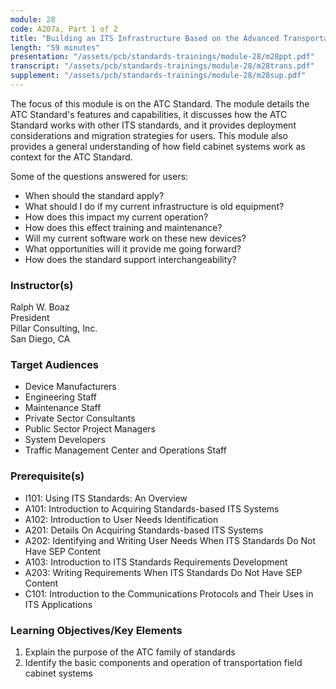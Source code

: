 ```yaml
---
module: 28
code: A207a, Part 1 of 2
title: "Building an ITS Infrastructure Based on the Advanced Transportation Controller (ATC) 5201 Standard - Part 1 of 2 (Updated 2021)"
length: "59 minutes"
presentation: "/assets/pcb/standards-trainings/module-28/m28ppt.pdf"
transcript: "/assets/pcb/standards-trainings/module-28/m28trans.pdf"
supplement: "/assets/pcb/standards-trainings/module-28/m28sup.pdf"
---
```

The focus of this module is on the ATC Standard. The module details the ATC Standard's features and capabilities, it discusses how the ATC Standard works with other ITS standards, and it provides deployment considerations and migration strategies for users. This module also provides a general understanding of how field cabinet systems work as context for the ATC Standard.

Some of the questions answered for users:
* When should the standard apply?
* What should I do if my current infrastructure is old equipment?
* How does this impact my current operation?
* How does this effect training and maintenance?
* Will my current software work on these new devices?
* What opportunities will it provide me going forward?
* How does the standard support interchangeability?

### Instructor(s)
Ralph W. Boaz  
President  
Pillar Consulting, Inc.  
San Diego, CA

### Target Audiences
* Device Manufacturers
* Engineering Staff
* Maintenance Staff
* Private Sector Consultants
* Public Sector Project Managers
* System Developers
* Traffic Management Center and Operations Staff

### Prerequisite(s)
* I101: Using ITS Standards: An Overview
* A101: Introduction to Acquiring Standards-based ITS Systems
* A102: Introduction to User Needs Identification
* A201: Details On Acquiring Standards-based ITS Systems
* A202: Identifying and Writing User Needs When ITS Standards Do Not Have SEP Content
* A103: Introduction to ITS Standards Requirements Development
* A203: Writing Requirements When ITS Standards Do Not Have SEP Content
* C101: Introduction to the Communications Protocols and Their Uses in ITS Applications

### Learning Objectives/Key Elements
1. Explain the purpose of the ATC family of standards
2. Identify the basic components and operation of transportation field cabinet systems 